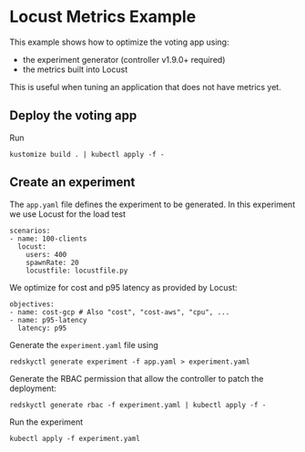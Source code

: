 # Locust Metrics Example

This example shows how to optimize the voting app using:
- the experiment generator (controller v1.9.0+ required)
- the metrics built into Locust

This is useful when tuning an application that does not have metrics yet.

## Deploy the voting app

Run
```
kustomize build . | kubectl apply -f -
```
## Create an experiment

The `app.yaml` file defines the experiment to be generated. In this experiment we use Locust for the load test

```
scenarios:
- name: 100-clients
  locust:
    users: 400
    spawnRate: 20
    locustfile: locustfile.py
```

We optimize for cost and p95 latency as provided by Locust:
```
objectives:
- name: cost-gcp # Also "cost", "cost-aws", "cpu", ...
- name: p95-latency
  latency: p95
```

Generate the `experiment.yaml` file using
```
redskyctl generate experiment -f app.yaml > experiment.yaml
```
Generate the RBAC permission that allow the controller to patch the deployment:
```
redskyctl generate rbac -f experiment.yaml | kubectl apply -f -
```
Run the experiment
```
kubectl apply -f experiment.yaml
```
